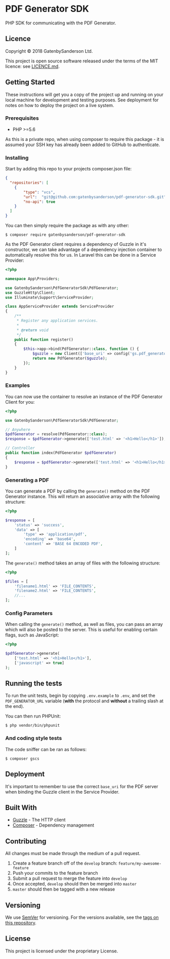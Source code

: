 # PDF Generator SDK

PHP SDK for communicating with the PDF Generator.

## Licence

Copyright &copy; 2018 GatenbySanderson Ltd.

This project is open source software released under the terms of the MIT licence: see [LICENCE.md](LICENCE.md).

## Getting Started

These instructions will get you a copy of the project up and running on your local machine for development and testing purposes. See deployment for notes on how to deploy the project on a live system.

### Prerequisites

* PHP >=5.6

As this is a private repo, when using composer to require this package - it is assumed your SSH key has already been added to GitHub to authenticate.

### Installing

Start by adding this repo to your projects composer.json file:

```json
{
  "repositories": [
    {
        "type": "vcs",
        "url":  "git@github.com:gatenbysanderson/pdf-generator-sdk.git",
        "no-api": true
    }
  ]
}
```

You can then simply require the package as with any other:

```
$ composer require gatenbysanderson/pdf-generator-sdk
```

As the PDF Generator client requires a dependency of Guzzle in it's constructor, we can take advantage of a dependency injection container to automatically resolve this for us.
In Laravel this can be done in a Service Provider:

```php
<?php

namespace App\Providers;

use GatenbySanderson\PdfGeneratorSdk\PdfGenerator;
use GuzzleHttp\Client;
use Illuminate\Support\ServiceProvider;

class AppServiceProvider extends ServiceProvider
{
    /**
     * Register any application services.
     *
     * @return void
     */
    public function register()
    {
        $this->app->bind(PdfGenerator::class, function () {
            $guzzle = new Client(['base_uri' => config('gs.pdf_generator_url')]);
            return new PdfGenerator($guzzle);
        });
    }
}
```

### Examples

You can now use the container to resolve an instance of the PDF Generator Client for you:

```php
<?php

use GatenbySanderson\PdfGeneratorSdk\PdfGenerator;

// Anywhere
$pdfGenerator = resolve(PdfGenerator::class);
$response = $pdfGenerator->generate(['test.html' => '<h1>Hello</h1>']);

// Controller
public function index(PdfGenerator $pdfGenerator)
{
    $response = $pdfGenerator->generate(['test.html' => '<h1>Hello</h1>']);
}
```

### Generating a PDF

You can generate a PDF by calling the `generate()` method on the PDF Generator instance. This will return an associative array with the following structure:

```php
<?php

$response = [
    'status' => 'success',
    'data' => [
        'type' => 'application/pdf',
        'encoding' => 'base64',
        'content' => 'BASE 64 ENCODED PDF',
    ]
];
```

The `generate()` method takes an array of files with the following structure:

```php
<?php

$files = [
    'filename1.html' => 'FILE_CONTENTS',
    'filename2.html' => 'FILE_CONTENTS',
    //...
];
```

### Config Parameters

When calling the `generate()` method, as well as files, you can pass an array which will also be posted to the server.
This is useful for enabling certain flags, such as JavaScript:

```php
<?php

$pdfGenerator->generate(
    ['test.html' => '<h1>Hello</h1>'], 
    ['javascript' => true]
);
```

## Running the tests

To run the unit tests, begin by copying `.env.example` to `.env`, and set the `PDF_GENERATOR_URL` variable (**with** the protocol and **without** a trailing slash at the end).

You can then run PHPUnit:

```
$ php vendor/bin/phpunit
```

### And coding style tests

The code sniffer can be ran as follows:

```
$ composer gscs
```

## Deployment

It's important to remember to use the correct `base_uri` for the PDF server when binding the Guzzle client in the Service Provider.

## Built With

* [Guzzle](http://docs.guzzlephp.org//) - The HTTP client
* [Composer](https://getcomposer.org/) - Dependency management

## Contributing

All changes must be made through the medium of a pull request.

1. Create a feature branch off of the `develop` branch: `feature/my-awesome-feature`
2. Push your commits to the feature branch
3. Submit a pull request to merge the feature into `develop`
4. Once accepted, `develop` should then be merged into `master`
5. `master` should then be tagged with a new release


## Versioning

We use [SemVer](http://semver.org/) for versioning. For the versions available, see the [tags on this repository](https://github.com/gatenbysanderson/pdf-generator-sdk/tags). 

## License

This project is licensed under the proprietary License.
